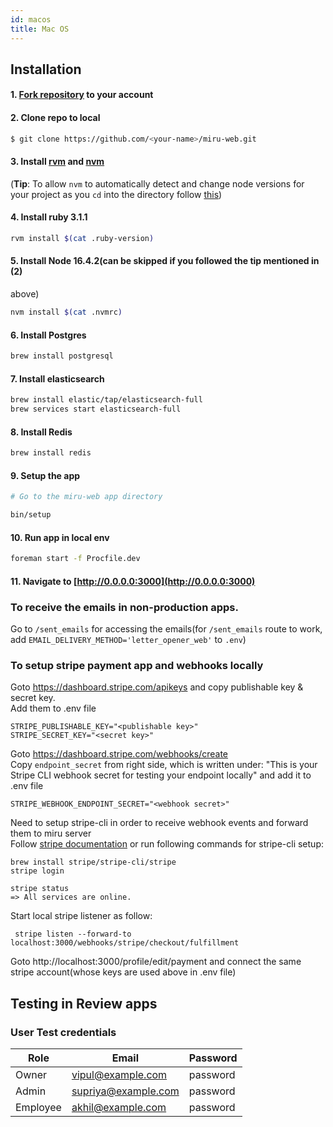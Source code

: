 ```yaml
---
id: macos
title: Mac OS
---
```


## Installation

#### 1. [Fork repository](https://github.com/saeloun/miru-web/fork) to your account

#### 2. Clone repo to local

```bash
$ git clone https://github.com/<your-name>/miru-web.git
```

#### 3. Install [rvm](https://rvm.io/) and [nvm](https://github.com/nvm-sh/nvm#installing-and-updating)

(**Tip**: To allow `nvm` to automatically detect and change node versions for
your project as you `cd` into the directory follow
[this](https://github.com/nvm-sh/nvm#deeper-shell-integration))

#### 4. Install ruby 3.1.1

```bash
rvm install $(cat .ruby-version)
```

#### 5. Install Node 16.4.2(can be skipped if you followed the tip mentioned in (2)

above)

```bash
nvm install $(cat .nvmrc)
```

#### 6. Install Postgres

```bash
brew install postgresql
```

#### 7. Install elasticsearch

```bash
brew install elastic/tap/elasticsearch-full
brew services start elasticsearch-full
```

#### 8. Install Redis

```bash
brew install redis
```

#### 9. Setup the app

```bash
# Go to the miru-web app directory

bin/setup
```

#### 10. Run app in local env

```bash
foreman start -f Procfile.dev
```

#### 11. Navigate to [http://0.0.0.0:3000](http://0.0.0.0:3000)

### To receive the emails in non-production apps.

Go to `/sent_emails` for accessing the emails(for `/sent_emails` route to work,
add `EMAIL_DELIVERY_METHOD='letter_opener_web'` to `.env`)

### To setup stripe payment app and webhooks locally
Goto https://dashboard.stripe.com/apikeys and copy publishable key & secret key.
<br/>
Add them to .env file
```
STRIPE_PUBLISHABLE_KEY="<publishable key>"
STRIPE_SECRET_KEY="<secret key>"
```

Goto https://dashboard.stripe.com/webhooks/create
<br/>
Copy `endpoint_secret` from right side, which is written under: "This is your Stripe CLI webhook secret for testing your endpoint locally" and add it to .env file
```
STRIPE_WEBHOOK_ENDPOINT_SECRET="<webhook secret>"
```

Need to setup stripe-cli in order to receive webhook events and forward them to miru server
<br/>
Follow [stripe documentation](https://stripe.com/docs/payments/checkout/fulfill-orders) or run following commands for stripe-cli setup:
```
brew install stripe/stripe-cli/stripe
stripe login

stripe status
=> All services are online.
```

Start local stripe listener as follow:
```
 stripe listen --forward-to localhost:3000/webhooks/stripe/checkout/fulfillment
```

Goto http://localhost:3000/profile/edit/payment and connect the same stripe account(whose keys are used above in .env file)


## Testing in Review apps

### User Test credentials

| Role     | Email               | Password |
| -------- | ------------------- | -------- |
| Owner    | vipul@example.com   | password |
| Admin    | supriya@example.com | password |
| Employee | akhil@example.com   | password |
